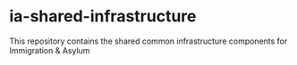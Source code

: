 # ia-shared-infrastructure

This repository contains the shared common infrastructure components for Immigration & Asylum
 
